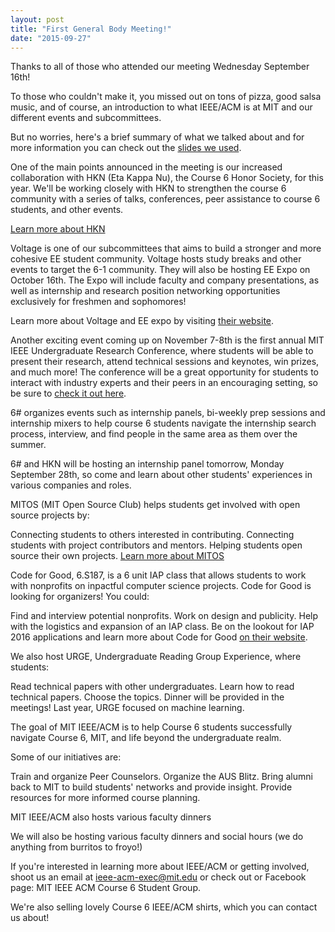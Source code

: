 ```yaml
---
layout: post
title: "First General Body Meeting!"
date: "2015-09-27"
---
```

Thanks to all of those who attended our meeting Wednesday September 16th!

To those who couldn't make it, you missed out on tons of pizza, good salsa music, and of course, an introduction to what IEEE/ACM is at MIT and our different events and subcommittees. 

But no worries, here's a brief summary of what we talked about and for more information you can check out the [slides we used](https://docs.google.com/presentation/d/1OSCafZdaHNVprJp9EoCT-cjorWU0r9Ud1zQXrDE4wkY/edit#slide=id.gc86eafd55_0_70).
<!--more-->

One of the main points announced in the meeting is our increased collaboration with HKN (Eta Kappa Nu), the Course 6 Honor Society, for this year. We'll be working closely with HKN to strengthen the course 6 community with a series of talks, conferences, peer assistance to course 6 students, and other events.

[Learn more about HKN](https://hkn.mit.edu/)

Voltage is one of our subcommittees that aims to build a stronger and more cohesive EE student community. Voltage hosts study breaks and other events to target the 6-1 community. They will also be hosting EE Expo on October 16th. The Expo will include faculty and company presentations, as well as internship and research position networking opportunities exclusively for freshmen and sophomores!

Learn more about Voltage and EE expo by visiting [their website](http://voltage.scripts.mit.edu/voltage-expo/expo.html).

Another exciting event coming up on November 7-8th is the first annual MIT IEEE Undergraduate Research Conference, where students will be able to present their research, attend technical sessions and keynotes, win prizes, and much more! The conference will be a great opportunity for students to interact with industry experts and their peers in an encouraging setting, so be sure to [check it out here](http://ieee.scripts.mit.edu/conference/index.php).

6# organizes events such as internship panels, bi-weekly prep sessions and internship mixers to help course 6 students navigate the internship search process, interview, and find people in the same area as them over the summer.

6# and HKN will be hosting an internship panel tomorrow, Monday September 28th, so come and learn about other students' experiences in various companies and roles.

MITOS (MIT Open Source Club) helps students get involved with open source projects by:

Connecting students to others interested in contributing.
Connecting students with project contributors and mentors.
Helping students open source their own projects.
[Learn more about MITOS](http://mitos.mit.edu/)

Code for Good, 6.S187, is a 6 unit IAP class that allows students to work with nonprofits on inpactful computer science projects. Code for Good is looking for organizers! You could:

Find and interview potential nonprofits.
Work on design and publicity.
Help with the logistics and expansion of an IAP class.
Be on the lookout for IAP 2016 applications and learn more about Code for Good [on their website](http://codeforgood.mit.edu/).

We also host URGE, Undergraduate Reading Group Experience, where students:

Read technical papers with other undergraduates.
Learn how to read technical papers.
Choose the topics.
Dinner will be provided in the meetings! Last year, URGE focused on machine learning.

The goal of MIT IEEE/ACM is to help Course 6 students successfully navigate Course 6, MIT, and life beyond the undergraduate realm.

Some of our initiatives are:

Train and organize Peer Counselors.
Organize the AUS Blitz.
Bring alumni back to MIT to build students' networks and provide insight.
Provide resources for more informed course planning.

MIT IEEE/ACM also hosts various faculty dinners 

We will also be hosting various faculty dinners and social hours (we do anything from burritos to froyo!)

If you're interested in learning more about IEEE/ACM or getting involved, shoot us an email at ieee-acm-exec@mit.edu or check out or Facebook page: MIT IEEE ACM Course 6 Student Group.

We're also selling lovely Course 6 IEEE/ACM shirts, which you can contact us about!